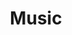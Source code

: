 ---
layout: prefab
title: Music
data_file: Music
parent: Prefabs
nav_exclude: true
search_exclude: false
---
